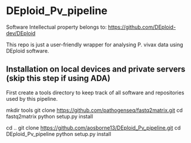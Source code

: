 # DEploid_Pv_pipeline
Software Intellectual property belongs to: https://github.com/DEploid-dev/DEploid

This repo is just a user-friendly wrapper for analysing P. vivax data using DEploid software.

## Installation on local devices and private servers (skip this step if using ADA)
First create a tools directory to keep track of all software and repositories used by this pipeline.

  mkdir tools
  git clone https://github.com/pathogenseq/fastq2matrix.git
  cd fastq2matrix
  python setup.py install

  cd ..
  git clone https://github.com/aosborne13/DEploid_Pv_pipeline.git
  cd DEploid_Pv_pipeline
  python setup.py install

